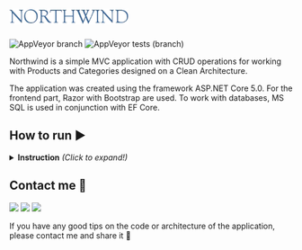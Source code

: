 # <img src="res/logo.png" height="28">

![AppVeyor branch](https://img.shields.io/appveyor/build/Srul1k/Northwind/master?logo=appveyor) ![AppVeyor tests (branch)](https://img.shields.io/appveyor/tests/Srul1k/Northwind/master?logo=appveyor)

Northwind is a simple MVC application with CRUD operations for working with Products and Categories designed on a Clean Architecture.

The application was created using the framework ASP.NET Core 5.0. For the frontend part, Razor with Bootstrap are used. To work with databases, MS SQL is used in conjunction with EF Core.

## How to run ▶️
<details>
<summary><b>Instruction</b> <i>(Click to expand!)</i></summary>  

**The following developer tools are recommended for running the project:**

* **[IDE Visual Studio 2019 Community](https://visualstudio.microsoft.com/vs/community/)**  
* **[MS SQL Server Express 2019](https://www.microsoft.com/en-us/Download/details.aspx?id=101064)**  
* **[Microsoft SQL Server Managment Studio 18](https://docs.microsoft.com/en-us/sql/ssms/download-sql-server-management-studio-ssms?view=sql-server-ver15 "")**
* **[Git Bash for Windows](https://gitforwindows.org/)**

### Steps for running project:

```diff
- ⚠️ If you have some problems with project, please write to me.
```

#### Installation:  

1. Download and install MS Visual Studio. When you install VS 2019 Community make sure you select **“ASP.NET and web development”** package.  
**[Please follow the link for more information](https://docs.microsoft.com/en-us/visualstudio/install/install-visual-studio?view=vs-2019)**
2. Download and install MS SQL Server Express. **[Guide](https://www.sqlshack.com/how-to-install-sql-server-express-edition/)**
3. Download and install SQL Server Express LocalDB. **[Guide](https://docs.microsoft.com/en-us/sql/database-engine/configure-windows/sql-server-express-localdb?view=sql-server-ver15)**
4. Download and install Git Bash for windows with default installation settings.  
5. Open Git Bash and set-up your name and e-mail by using next commands:

    ```bash
    git config --global user.name <your full name>  
    git config --global user.email <your email>
    ```  

    **[Please follow the link for more information](https://git-scm.com/book/en/v2/Getting-Started-First-Time-Git-Setup)**

6. Open Git console, push and select the path where the project will be located by using the command:

    ```bash
    cd /d <your full path>
    ```  

7. Clone this repository by using the command:

    ```bash
    git clone https://github.com/Srul1k/Northwind.git
    ```

#### Configuration:

1. Open the [query](res/northwind.sql) that you can find in the [res](res) folder using **Microsoft SQL Server Managment Studio 18**.
2. Enter in the server name: ```(localdb)\mssqllocaldb```
3. Execute the query.  
**[Please follow the link for more information](https://docs.microsoft.com/en-us/sql/ssms/quickstarts/ssms-connect-query-sql-server?view=sql-server-ver15)**  

4. Open the ```appsettings.Development.json``` file that is located on this path: ```src/Northwind.Web```
    * Configure AzureAD section if you want to log in with a Microsoft account *(optional)*.  
    **[Please follow the link for more information](https://docs.microsoft.com/en-us/azure/active-directory-domain-services/tutorial-create-instance)**  
    * Configure the EmailService section by entering an e-mail and password. Make sure that the permission to use third-party services is set in your mail service. Passwords for recovery will be sent to users via this mail *(optional, it is recommended to use Gmail)*.  
    **[Please follow the link for more information](https://support.google.com/accounts/answer/3466521?hl=en)**  
    * Configure the AdminInitializer section by entering an e-mail and password. This data will be used to log in as administrator.  

#### Launch:

1. Open the file ```Northwind.sln``` in the root directory using **MS Visual Studio**.
2. Select ```Northwind.Web``` as a start-up project.
3. Click on the run button *(CTRL + F5)*. Please note, the first running can be long.
4. Enjoy! :sparkles:

</details>

## Contact me :unicorn:

<a href="https://t.me/Srul1k">
    <img src="https://img.shields.io/badge/Telegram-2CA5E0?&logo=telegram&logoColor=white"></a>
<a href="https://discord.gg/2MXtSumMAb">
    <img src="https://img.shields.io/badge/Discord-%237289DA.svg?&logo=discord&logoColor=white"></a>  
<a href="mailto:srul1k@protonmail.com">
    <img src="https://img.shields.io/badge/ProtonMail-8B89CC?&logo=protonmail&logoColor=white"></a>  

If you have any good tips on the code or architecture of the application, please contact me and share it :purple_heart:
